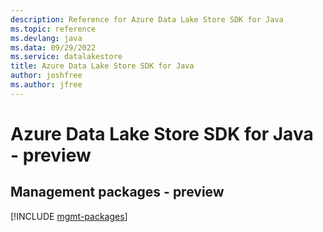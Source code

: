 ```yaml
---
description: Reference for Azure Data Lake Store SDK for Java
ms.topic: reference
ms.devlang: java
ms.data: 09/29/2022
ms.service: datalakestore
title: Azure Data Lake Store SDK for Java
author: joshfree
ms.author: jfree
---
```

# Azure Data Lake Store SDK for Java - preview

## Management packages - preview
[!INCLUDE [mgmt-packages](data-lake-store-mgmt-index.md)]